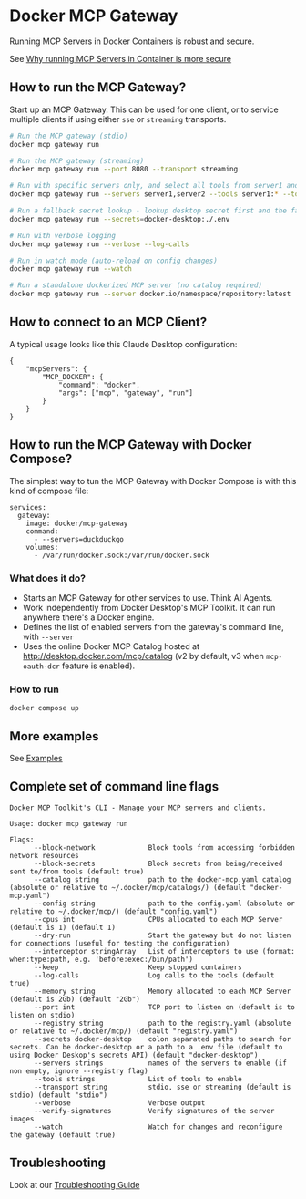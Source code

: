 # Docker MCP Gateway

Running MCP Servers in Docker Containers is robust and secure. 

See [Why running MCP Servers in Container is more secure](security.md)

## How to run the MCP Gateway?

Start up an MCP Gateway. This can be used for one client, or to service multiple clients if using either `sse` or `streaming` transports.

```bash
# Run the MCP gateway (stdio)
docker mcp gateway run

# Run the MCP gateway (streaming)
docker mcp gateway run --port 8080 --transport streaming

# Run with specific servers only, and select all tools from server1 and just tool2 from server2
docker mcp gateway run --servers server1,server2 --tools server1:* --tools server2:tool2

# Run a fallback secret lookup - lookup desktop secret first and the fallback to a local .env file
docker mcp gateway run --secrets=docker-desktop:./.env

# Run with verbose logging
docker mcp gateway run --verbose --log-calls

# Run in watch mode (auto-reload on config changes)
docker mcp gateway run --watch

# Run a standalone dockerized MCP server (no catalog required)
docker mcp gateway run --server docker.io/namespace/repository:latest
```

## How to connect to an MCP Client?

A typical usage looks like this Claude Desktop configuration:

```
{
    "mcpServers": {
        "MCP_DOCKER": {
            "command": "docker",
            "args": ["mcp", "gateway", "run"]
        }
    }
}
```

## How to run the MCP Gateway with Docker Compose?

The simplest way to tun the MCP Gateway with Docker Compose is with this kind of compose file:

```
services:
  gateway:
    image: docker/mcp-gateway
    command:
      - --servers=duckduckgo
    volumes:
      - /var/run/docker.sock:/var/run/docker.sock
```

### What does it do?

+ Starts an MCP Gateway for other services to use. Think AI Agents.
+ Work independently from Docker Desktop's MCP Toolkit. It can run anywhere there's a Docker engine.
+ Defines the list of enabled servers from the gateway's command line, with `--server`
+ Uses the online Docker MCP Catalog hosted at http://desktop.docker.com/mcp/catalog (v2 by default, v3 when `mcp-oauth-dcr` feature is enabled).

### How to run

```console
docker compose up
```

## More examples

See [Examples](examples/README.md)

## Complete set of command line flags

```
Docker MCP Toolkit's CLI - Manage your MCP servers and clients.

Usage: docker mcp gateway run

Flags:
      --block-network             Block tools from accessing forbidden network resources
      --block-secrets             Block secrets from being/received sent to/from tools (default true)
      --catalog string            path to the docker-mcp.yaml catalog (absolute or relative to ~/.docker/mcp/catalogs/) (default "docker-mcp.yaml")
      --config string             path to the config.yaml (absolute or relative to ~/.docker/mcp/) (default "config.yaml")
      --cpus int                  CPUs allocated to each MCP Server (default is 1) (default 1)
      --dry-run                   Start the gateway but do not listen for connections (useful for testing the configuration)
      --interceptor stringArray   List of interceptors to use (format: when:type:path, e.g. 'before:exec:/bin/path')
      --keep                      Keep stopped containers
      --log-calls                 Log calls to the tools (default true)
      --memory string             Memory allocated to each MCP Server (default is 2Gb) (default "2Gb")
      --port int                  TCP port to listen on (default is to listen on stdio)
      --registry string           path to the registry.yaml (absolute or relative to ~/.docker/mcp/) (default "registry.yaml")
      --secrets docker-desktop    colon separated paths to search for secrets. Can be docker-desktop or a path to a .env file (default to using Docker Deskop's secrets API) (default "docker-desktop")
      --servers strings           names of the servers to enable (if non empty, ignore --registry flag)
      --tools strings             List of tools to enable
      --transport string          stdio, sse or streaming (default is stdio) (default "stdio")
      --verbose                   Verbose output
      --verify-signatures         Verify signatures of the server images
      --watch                     Watch for changes and reconfigure the gateway (default true)
```

## Troubleshooting

Look at our [Troubleshooting Guide](/docs/troubleshooting.md)

